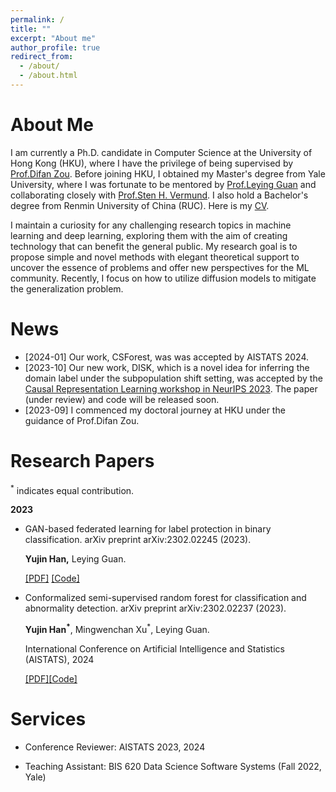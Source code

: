 ```yaml
---
permalink: /
title: ""
excerpt: "About me"
author_profile: true
redirect_from: 
  - /about/
  - /about.html
---
```

About Me
======

I am currently a Ph.D. candidate in Computer Science at the University of Hong Kong (HKU), where I have the privilege of being supervised by [Prof.Difan Zou](https://difanzou.github.io). Before joining HKU, I obtained my Master's degree from Yale University, where I was fortunate to be mentored by [Prof.Leying Guan](https://campuspress.yale.edu/lguan) and collaborating closely with [Prof.Sten H. Vermund](https://ysph.yale.edu/profile/sten-vermund/). I also hold a Bachelor's degree from Renmin University of China (RUC). Here is my [CV](https://github.com/yujinhan98/yujinhan98.github.io/blob/master/yujin_CV_2023.pdf).

I maintain a curiosity for any challenging research topics in machine learning and deep learning, exploring them with the aim of creating technology that can benefit the general public. My research goal is to propose simple and novel methods with elegant theoretical support to uncover the essence of problems and offer new perspectives for the ML community. Recently, I focus on how to utilize diffusion models to mitigate the generalization problem.


News
======
- [2024-01] Our work, CSForest, was was accepted by AISTATS 2024.
- [2023-10] Our new work, DISK, which is a novel idea for inferring the domain label under the subpopulation shift setting, was accepted by the [Causal Representation Learning workshop in NeurIPS 2023](https://neurips.cc/virtual/2023/workshop/66497). The paper (under review) and code will be released soon.
- [2023-09] I commenced my doctoral journey at HKU under the guidance of Prof.Difan Zou.

Research Papers
======

<sup>*</sup> indicates equal contribution.
  
**2023**

- GAN-based federated learning for label protection in binary classification. arXiv preprint arXiv:2302.02245 (2023).
  
  **Yujin Han,** Leying Guan.

  [[PDF]](https://arxiv.org/pdf/2302.02245.pdf) [[Code]](https://github.com/yujinhan98/Generative-Adversarial-Federated-Model)
  
- Conformalized semi-supervised random forest for classification and abnormality detection. arXiv preprint arXiv:2302.02237 (2023).
  
  **Yujin Han<sup>*</sup>**, Mingwenchan Xu<sup>*</sup>, Leying Guan.

  International Conference on Artificial Intelligence and Statistics (AISTATS), 2024
  
  [[PDF]]()[[Code]](https://github.com/yujinhan98/CSForest)

Services
======
- Conference Reviewer: AISTATS 2023, 2024

- Teaching Assistant: BIS 620 Data Science Software Systems (Fall 2022, Yale)
